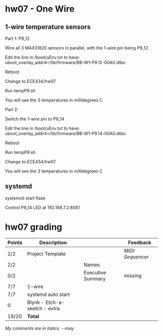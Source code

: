 # hw07 - One Wire

## 1-wire temperature sensors

Part 1: P9_12 

Wire all 3 MAX31820 sensors in parallel, with the 1-wire pin being P9_12.

Edit the line in /boot/uEnv.txt to have:
uboot_overlay_addr4=/lib/firmware/BB-W1-P9.12-00A0.dtbo

Reboot

Change to ECE434/hw07

Run tempP9.sh

You will see the 3 temperatures in millidegrees C

Part 2: 

Switch the 1-wire pin to P9_14

Edit the line in /boot/uEnv.txt to have:
uboot_overlay_addr4=/lib/firmware/BB-W1-P9.14-00A0.dtbo

Reboot

Run tempP9.sh

Change to ECE434/hw07

You will see the 3 temperatures in millidegrees C

## systemd

systemctl start flask

Control P9_14 LED at 192.168.7.2:8081

# hw07 grading

| Points      | Description |  | Feedback
| ----------- | ----------- | - | -
|  2/2  | Project Template | | *MIDI Sequencer*
|  2/2  | | Names | 
|  0/2  | | Executive Summary | *missing*
|  7/7  | 1-wire | 
|  7/7  | systemd auto start |
|  0    | Blynk - Etch-a-sketch - extra | 
| 18/20 | **Total**

*My comments are in italics. --may*
